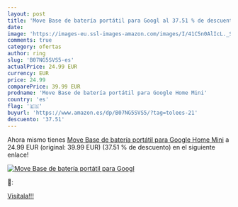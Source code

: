 ```yaml
---
layout: post
title: 'Move Base de batería portátil para Googl al 37.51 % de descuento'
date: 
image: 'https://images-eu.ssl-images-amazon.com/images/I/41C5n0AlIcL._SL200_.jpg'
comments: true
category: ofertas
author: ring
slug: 'B07NG5SVS5-es'
actualPrice: 24.99 EUR
currency: EUR
price: 24.99
comparePrice: 39.99 EUR
prodname: 'Move Base de batería portátil para Google Home Mini'
country: 'es'
flag: '🇪🇸'
buyurl: 'https://www.amazon.es/dp/B07NG5SVS5/?tag=tolees-21'
descuento: '37.51'
---
```


Ahora mismo tienes [Move Base de batería portátil para Google Home Mini](https://www.amazon.es/dp/B07NG5SVS5/?tag=tolees-21) a 24.99 EUR (original: 39.99 EUR) (37.51 %  de descuento) en el siguiente enlace!

[![Move Base de batería portátil para Googl](https://images-eu.ssl-images-amazon.com/images/I/41C5n0AlIcL._SL200_.jpg)](https://www.amazon.es/dp/B07NG5SVS5/?tag=tolees-21)

🔎:


[Visítala!!!](https://www.amazon.es/dp/B07NG5SVS5/?tag=tolees-21)
